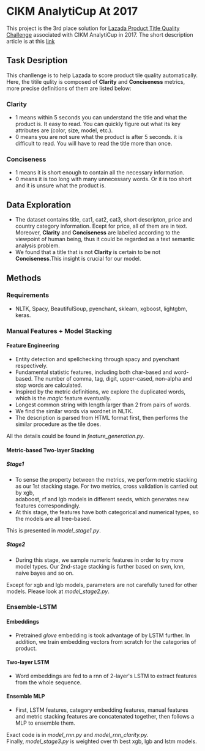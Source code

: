 # CIKM AnalytiCup At 2017
This project is the 3rd place solution for [Lazada Product Title Quality Challenge](https://competitions.codalab.org/competitions/16652) associated with CIKM AnalytiCup in 2017. The short description article is at this [link](http://www.cikmconference.org/CIKM2017/download/analytiCup/session3/CIKMAnalytiCup2017_LazadaProductTitleQuality_T3.pdf)

## Task Desription
This chanllenge is to help Lazada to score product tile quality automatically. Here, the titile qulity is composed of **Clarity** and **Conciseness** metrics, more precise definitions of them are listed below:
### Clarity
* 1 means within 5 seconds you can understand the title and what the product is. It easy to read. You can quickly figure out what its key attributes are (color, size, model, etc.).
* 0 means you are not sure what the product is after 5 seconds. it is difficult to read. You will have to read the title more than once.
### Conciseness
* 1 means it is short enough to contain all the necessary information.
* 0 means it is too long with many unnecessary words. Or it is too short and it is unsure what the product is.

## Data Exploration
* The dataset contains title, cat1, cat2, cat3, short descripton, price and country category information. Ecept for price, all of them are in text.<br>Moreover, **Clarity** and **Conciseness** are labelled according to the viewpoint of human being, thus it could be regarded as a text semantic analysis problem.
* We found that a title that is not **Clarity** is certain to be not **Conciseness**.This insight is crucial for our model.

## Methods
### Requirements
* NLTK, Spacy, BeautifulSoup, pyenchant, sklearn, xgboost, lightgbm, keras.
### Manual Features + Model Stacking
#### Feature Engineering
* Entity detection and spellchecking through spacy and pyenchant respectively.
* Fundamental statistic features, including both char-based and word-based. The number of comma, tag, digit, upper-cased, non-alpha and stop words are calculated.
* Inspired by the metric definitions, we explore the duplicated words, which is the *magic* feature eventually.
* Longest common string with length larger than 2 from pairs of words.
* We find the similar words via wordnet in NLTK.
* The description is parsed from HTML format first, then performs the similar procedure as the tile does.

All the details could be found in *feature_generation.py*.
#### Metric-based Two-layer Stacking
##### Stage1
* To sense the property between the metrics, we perform metric stacking as our 1st stacking stage. For two metrics, cross validation is carried out by xgb,<br> adaboost, rf and lgb models in different seeds, which generates new features correspondingly. 
* At this stage, the features have both categorical and numerical types, so the models are all tree-based.

This is presented in *model_stage1.py*.
##### Stage2
* During this stage, we sample numeric features in order to try more model types. Our 2nd-stage stacking is further based on svm, knn, naive bayes and so on.

Except for xgb and lgb models, parameters are not carefully tuned for other models. Please look at *model_stage2.py*.
### Ensemble-LSTM
#### Embeddings
* Pretrained *glove* embedding is took advantage of by LSTM further. In addition, we train embedding vectors from scratch for the categories of product.
#### Two-layer LSTM
* Word embeddings are fed to a rnn of 2-layer's LSTM to extract features from the whole sequence.
#### Ensemble MLP
* First, LSTM features, category embedding features, manual features and metric stacking features are concatenated together, then follows a MLP to ensemble them.

Exact code is in *model_rnn.py* and *model_rnn_clarity.py*.<br>
Finally, *model_stage3.py* is weighted over th best xgb, lgb and lstm models.






